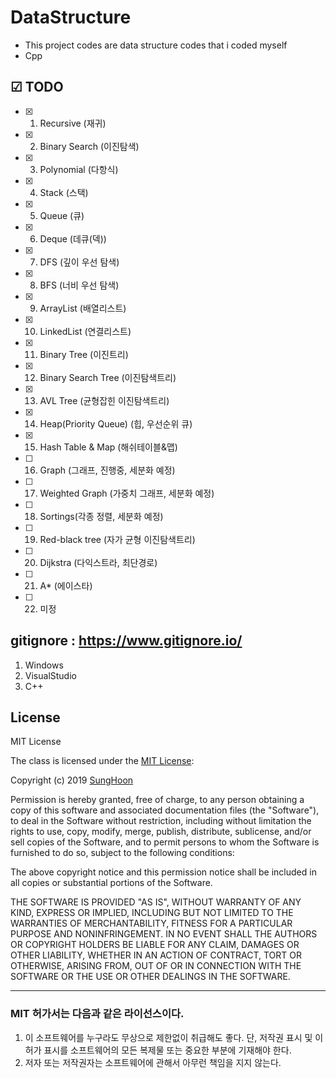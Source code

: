 # DataStructure
- This project codes are data structure codes that i coded myself
- Cpp

## ☑ TODO
- [x] 1. Recursive (재귀)
- [x] 2. Binary Search (이진탐색)
- [x] 3. Polynomial (다항식)
- [x] 4. Stack (스택)
- [x] 5. Queue (큐)
- [x] 6. Deque (데큐(덱))
- [x] 7. DFS (깊이 우선 탐색)
- [x] 8. BFS (너비 우선 탐색)
- [x] 9. ArrayList (배열리스트)
- [x] 10. LinkedList (연결리스트)
- [x] 11. Binary Tree (이진트리)
- [x] 12. Binary Search Tree (이진탐색트리)
- [x] 13. AVL Tree (균형잡힌 이진탐색트리)
- [x] 14. Heap(Priority Queue) (힙, 우선순위 큐)
- [x] 15. Hash Table & Map (해쉬테이블&맵)
- [ ] 16. Graph (그래프, 진행중, 세분화 예정)
- [ ] 17. Weighted Graph (가중치 그래프, 세분화 예정)
- [ ] 18. Sortings(각종 정렬, 세분화 예정)
- [ ] 19. Red-black tree (자가 균형 이진탐색트리)
- [ ] 20. Dijkstra (다익스트라, 최단경로)
- [ ] 21. A* (에이스타)
- [ ] 22. 미정



## gitignore : https://www.gitignore.io/
1. Windows
2. VisualStudio
3. C++

## License

MIT License

The class is licensed under the [MIT License](http://opensource.org/licenses/MIT):

Copyright (c) 2019 [SungHoon](https://github.com/610ksh)

Permission is hereby granted, free of charge, to any person obtaining a copy
of this software and associated documentation files (the "Software"), to deal
in the Software without restriction, including without limitation the rights
to use, copy, modify, merge, publish, distribute, sublicense, and/or sell
copies of the Software, and to permit persons to whom the Software is
furnished to do so, subject to the following conditions:

The above copyright notice and this permission notice shall be included in all
copies or substantial portions of the Software.

THE SOFTWARE IS PROVIDED "AS IS", WITHOUT WARRANTY OF ANY KIND, EXPRESS OR
IMPLIED, INCLUDING BUT NOT LIMITED TO THE WARRANTIES OF MERCHANTABILITY,
FITNESS FOR A PARTICULAR PURPOSE AND NONINFRINGEMENT. IN NO EVENT SHALL THE
AUTHORS OR COPYRIGHT HOLDERS BE LIABLE FOR ANY CLAIM, DAMAGES OR OTHER
LIABILITY, WHETHER IN AN ACTION OF CONTRACT, TORT OR OTHERWISE, ARISING FROM,
OUT OF OR IN CONNECTION WITH THE SOFTWARE OR THE USE OR OTHER DEALINGS IN THE
SOFTWARE.

---
### MIT 허가서는 다음과 같은 라이선스이다.
1. 이 소프트웨어를 누구라도 무상으로 제한없이 취급해도 좋다. 단, 저작권 표시 및 이 허가 표시를 소프트웨어의 모든 복제물 또는 중요한 부분에 기재해야 한다.
2. 저자 또는 저작권자는 소프트웨어에 관해서 아무런 책임을 지지 않는다.
